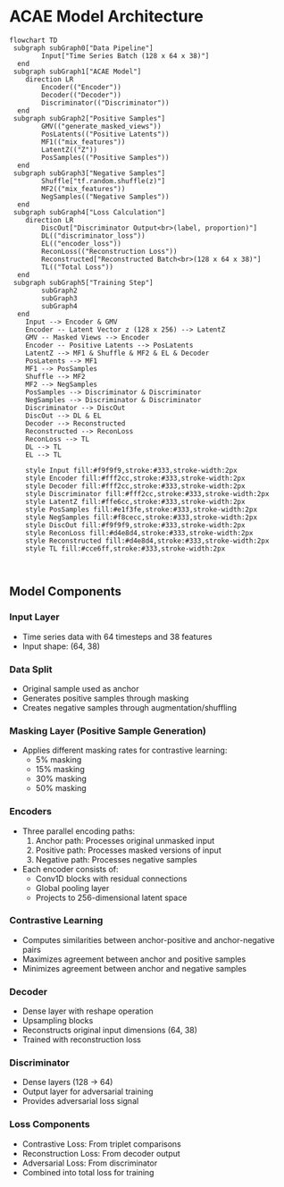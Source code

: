 # ACAE Model Architecture

```mermaid
flowchart TD
 subgraph subGraph0["Data Pipeline"]
        Input["Time Series Batch (128 x 64 x 38)"]
  end
 subgraph subGraph1["ACAE Model"]
    direction LR
        Encoder(("Encoder"))
        Decoder(("Decoder"))
        Discriminator(("Discriminator"))
  end
 subgraph subGraph2["Positive Samples"]
        GMV(("generate_masked_views"))
        PosLatents(("Positive Latents"))
        MF1(("mix_features"))
        LatentZ(("Z"))
        PosSamples(("Positive Samples"))
  end
 subgraph subGraph3["Negative Samples"]
        Shuffle["tf.random.shuffle(z)"]
        MF2(("mix_features"))
        NegSamples(("Negative Samples"))
  end
 subgraph subGraph4["Loss Calculation"]
    direction LR
        DiscOut["Discriminator Output<br>(label, proportion)"]
        DL(("discriminator_loss"))
        EL(("encoder_loss"))
        ReconLoss(("Reconstruction Loss"))
        Reconstructed["Reconstructed Batch<br>(128 x 64 x 38)"]
        TL(("Total Loss"))
  end
 subgraph subGraph5["Training Step"]
        subGraph2
        subGraph3
        subGraph4
  end
    Input --> Encoder & GMV
    Encoder -- Latent Vector z (128 x 256) --> LatentZ
    GMV -- Masked Views --> Encoder
    Encoder -- Positive Latents --> PosLatents
    LatentZ --> MF1 & Shuffle & MF2 & EL & Decoder
    PosLatents --> MF1
    MF1 --> PosSamples
    Shuffle --> MF2
    MF2 --> NegSamples
    PosSamples --> Discriminator & Discriminator
    NegSamples --> Discriminator & Discriminator
    Discriminator --> DiscOut
    DiscOut --> DL & EL
    Decoder --> Reconstructed
    Reconstructed --> ReconLoss
    ReconLoss --> TL
    DL --> TL
    EL --> TL

    style Input fill:#f9f9f9,stroke:#333,stroke-width:2px
    style Encoder fill:#fff2cc,stroke:#333,stroke-width:2px
    style Decoder fill:#fff2cc,stroke:#333,stroke-width:2px
    style Discriminator fill:#fff2cc,stroke:#333,stroke-width:2px
    style LatentZ fill:#ffe6cc,stroke:#333,stroke-width:2px
    style PosSamples fill:#e1f3fe,stroke:#333,stroke-width:2px
    style NegSamples fill:#f8cecc,stroke:#333,stroke-width:2px
    style DiscOut fill:#f9f9f9,stroke:#333,stroke-width:2px
    style ReconLoss fill:#d4e8d4,stroke:#333,stroke-width:2px
    style Reconstructed fill:#d4e8d4,stroke:#333,stroke-width:2px
    style TL fill:#cce6ff,stroke:#333,stroke-width:2px



```

## Model Components

### Input Layer
- Time series data with 64 timesteps and 38 features
- Input shape: (64, 38)

### Data Split
- Original sample used as anchor
- Generates positive samples through masking
- Creates negative samples through augmentation/shuffling

### Masking Layer (Positive Sample Generation)
- Applies different masking rates for contrastive learning:
  - 5% masking
  - 15% masking
  - 30% masking
  - 50% masking

### Encoders
- Three parallel encoding paths:
  1. Anchor path: Processes original unmasked input
  2. Positive path: Processes masked versions of input
  3. Negative path: Processes negative samples
- Each encoder consists of:
  - Conv1D blocks with residual connections
  - Global pooling layer
  - Projects to 256-dimensional latent space

### Contrastive Learning
- Computes similarities between anchor-positive and anchor-negative pairs
- Maximizes agreement between anchor and positive samples
- Minimizes agreement between anchor and negative samples

### Decoder
- Dense layer with reshape operation
- Upsampling blocks
- Reconstructs original input dimensions (64, 38)
- Trained with reconstruction loss

### Discriminator
- Dense layers (128 → 64)
- Output layer for adversarial training
- Provides adversarial loss signal

### Loss Components
- Contrastive Loss: From triplet comparisons
- Reconstruction Loss: From decoder output
- Adversarial Loss: From discriminator
- Combined into total loss for training
